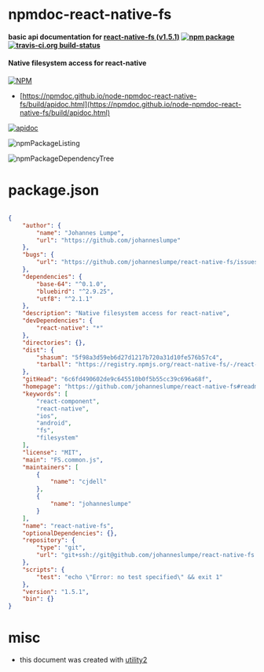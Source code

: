 # npmdoc-react-native-fs

#### basic api documentation for  [react-native-fs (v1.5.1)](https://github.com/johanneslumpe/react-native-fs#readme)  [![npm package](https://img.shields.io/npm/v/npmdoc-react-native-fs.svg?style=flat-square)](https://www.npmjs.org/package/npmdoc-react-native-fs) [![travis-ci.org build-status](https://api.travis-ci.org/npmdoc/node-npmdoc-react-native-fs.svg)](https://travis-ci.org/npmdoc/node-npmdoc-react-native-fs)

#### Native filesystem access for react-native

[![NPM](https://nodei.co/npm/react-native-fs.png?downloads=true&downloadRank=true&stars=true)](https://www.npmjs.com/package/react-native-fs)

- [https://npmdoc.github.io/node-npmdoc-react-native-fs/build/apidoc.html](https://npmdoc.github.io/node-npmdoc-react-native-fs/build/apidoc.html)

[![apidoc](https://npmdoc.github.io/node-npmdoc-react-native-fs/build/screenCapture.buildCi.browser.%252Ftmp%252Fbuild%252Fapidoc.html.png)](https://npmdoc.github.io/node-npmdoc-react-native-fs/build/apidoc.html)

![npmPackageListing](https://npmdoc.github.io/node-npmdoc-react-native-fs/build/screenCapture.npmPackageListing.svg)

![npmPackageDependencyTree](https://npmdoc.github.io/node-npmdoc-react-native-fs/build/screenCapture.npmPackageDependencyTree.svg)



# package.json

```json

{
    "author": {
        "name": "Johannes Lumpe",
        "url": "https://github.com/johanneslumpe"
    },
    "bugs": {
        "url": "https://github.com/johanneslumpe/react-native-fs/issues"
    },
    "dependencies": {
        "base-64": "^0.1.0",
        "bluebird": "^2.9.25",
        "utf8": "^2.1.1"
    },
    "description": "Native filesystem access for react-native",
    "devDependencies": {
        "react-native": "*"
    },
    "directories": {},
    "dist": {
        "shasum": "5f98a3d59eb6d27d1217b720a31d10fe576b57c4",
        "tarball": "https://registry.npmjs.org/react-native-fs/-/react-native-fs-1.5.1.tgz"
    },
    "gitHead": "6c6fd490602de9c645510b0f5b55cc39c696a68f",
    "homepage": "https://github.com/johanneslumpe/react-native-fs#readme",
    "keywords": [
        "react-component",
        "react-native",
        "ios",
        "android",
        "fs",
        "filesystem"
    ],
    "license": "MIT",
    "main": "FS.common.js",
    "maintainers": [
        {
            "name": "cjdell"
        },
        {
            "name": "johanneslumpe"
        }
    ],
    "name": "react-native-fs",
    "optionalDependencies": {},
    "repository": {
        "type": "git",
        "url": "git+ssh://git@github.com/johanneslumpe/react-native-fs.git"
    },
    "scripts": {
        "test": "echo \"Error: no test specified\" && exit 1"
    },
    "version": "1.5.1",
    "bin": {}
}
```



# misc
- this document was created with [utility2](https://github.com/kaizhu256/node-utility2)
